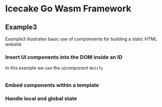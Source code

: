 # Icecake Go Wasm Framework
## Example3

Example3 illustrates basic use of componnents for building a static HTML website

### Insert UI components into the DOM inside an ID

In this example we use the uicomponent `Notify`

```go

```

### Embed components within a template

### Handle local and global state

